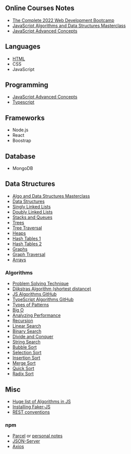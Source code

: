 ## Online Courses Notes
- [The Complete 2022 Web Development Bootcamp](https://www.udemy.com/course/the-complete-web-development-bootcamp/)
- [JavaScript Algorithms and Data Structures Masterclass](https://www.udemy.com/course/js-algorithms-and-data-structures-masterclass/learn/lecture/11382102?start=1#notes)
- [JavaScript Advanced Concepts](https://github.com/Cwarcup/notes/blob/b9050fa0b0e0c58d873db958083a637ec2e80d1a/root/JS/javascript-advanced-concepts)

## Languages
- [HTML](palceholder)
- CSS
- JavaScript

## Programming
- [JavaScript Advanced Concepts](https://github.com/Cwarcup/code-notes/blob/4f2efbacbbcdc5647096099caeeb5fd5d596ed97/javascript-advanced-concepts)
- [Typescript ](https://github.com/Cwarcup/notes/tree/main/root/typescript)

## Frameworks
- Node.js
- React
- Boostrap

## Database
- MongoDB
  
## Data Structures
- [Algo and Data Structures Masterclass](https://github.com/Cwarcup/code-notes/blob/0d3d0c157ddb1d075469516325cf3340e81066a1/Algo-Data-Structures-Masterclass)
- [Data Structures](https://github.com/Cwarcup/code-notes/blob/4476d44e7d32c886c9168b97e876e71123fe1d74/Data-Structures) 
- [Singly Linked Lists](https://github.com/Cwarcup/notes/blob/7acc138be1e93232fb8a040125d41163be14d6c4/root/Data-Structures/2-singly-linked-lists.md#L1)
- [Doubly Linked Lists](https://github.com/Cwarcup/notes/blob/7acc138be1e93232fb8a040125d41163be14d6c4/root/Data-Structures/3-doubly-linked-lists.md)
- [Stacks and Queues](https://github.com/Cwarcup/notes/blob/7acc138be1e93232fb8a040125d41163be14d6c4/root/Data-Structures/4-stacks-queues.md)
- [Trees](https://github.com/Cwarcup/notes/blob/7acc138be1e93232fb8a040125d41163be14d6c4/root/Data-Structures/5-Trees.md)
- [Tree Traversal](https://github.com/Cwarcup/notes/blob/7acc138be1e93232fb8a040125d41163be14d6c4/root/Data-Structures/6-tree-traversal.md)
- [Heaps](https://github.com/Cwarcup/notes/blob/7acc138be1e93232fb8a040125d41163be14d6c4/root/Data-Structures/7-heaps.md)
- [Hash Tables 1](https://github.com/Cwarcup/notes/blob/7acc138be1e93232fb8a040125d41163be14d6c4/root/Data-Structures/8-hash-tables.md)
- [Hash Tables 2](https://github.com/Cwarcup/notes/blob/7acc138be1e93232fb8a040125d41163be14d6c4/root/Data-Structures/hash-tables.md)
- [Graphs](https://github.com/Cwarcup/notes/blob/7acc138be1e93232fb8a040125d41163be14d6c4/root/Data-Structures/9-graphs.md)
- [Graph Traversal](https://github.com/Cwarcup/notes/blob/7acc138be1e93232fb8a040125d41163be14d6c4/root/Data-Structures/10-graph-traversal.md)
- [Arrays](https://github.com/Cwarcup/notes/blob/7acc138be1e93232fb8a040125d41163be14d6c4/root/Data-Structures/arrays.md)


### Algorithms
- [Problem Solving Technique](https://github.com/Cwarcup/notes/blob/main/root/Algorithms-Masterclass/3-Problem-Solving.md)
- [Dijkstras Algorithm (shortest distance)](https://github.com/Cwarcup/code-notes/blob/4f2efbacbbcdc5647096099caeeb5fd5d596ed97/javascript-advanced-concepts)
- [JS Algorithms GitHub](https://github.com/trekhleb/javascript-algorithms)
- [TypeScript Algorithms GitHub](https://github.com/sb-js/typescript-algorithms)
- [Types of Patterns](https://github.com/Cwarcup/notes/blob/b9050fa0b0e0c58d873db958083a637ec2e80d1a/root/Algorithms-Masterclass/4-Problem-Solving-Patterns.md#L1)
- [Big O](https://github.com/Cwarcup/notes/blob/b9050fa0b0e0c58d873db958083a637ec2e80d1a/root/Algorithms-Masterclass/1-BigO.md)
- [Analyzing Performance](https://github.com/Cwarcup/notes/blob/064366b7fbd796d35bbe140b94810fd1cb796e4a/root/Algorithms-Masterclass/2-Analyzing-Performance-Arrays-Objects.md)
- [Recursion](https://github.com/Cwarcup/notes/blob/b9050fa0b0e0c58d873db958083a637ec2e80d1a/root/Algorithms-Masterclass/4-Problem-Solving-Patterns.md)
- [Linear Search](https://github.com/Cwarcup/notes/blob/main/root/Algorithms-Masterclass/6-searching-algo.md#linear-search)
- [Binary Search](https://github.com/Cwarcup/notes/blob/main/root/Algorithms-Masterclass/6-searching-algo.md#binary-search)
- [Divide and Conquer](https://github.com/Cwarcup/notes/blob/main/root/Algorithms-Masterclass/6-searching-algo.md#binary-search)
- [String Search](https://github.com/Cwarcup/notes/blob/main/root/Algorithms-Masterclass/6-searching-algo.md#binary-search-pseudocode)
- [Bubble Sort](https://github.com/Cwarcup/notes/blob/main/root/Algorithms-Masterclass/7-sorting-algorithms-bubble.md#bubble-sort)
- [Selection Sort](https://github.com/Cwarcup/notes/blob/main/root/Algorithms-Masterclass/8-Selection-Sort.md#selection-sort)
- [Insertion Sort](https://github.com/Cwarcup/notes/blob/main/root/Algorithms-Masterclass/9-insertion-sort.md#insertion-sort)
- [Merge Sort](https://github.com/Cwarcup/notes/blob/main/root/Algorithms-Masterclass/11-Merge-Sort.md#merge-sort)
- [Quick Sort](https://github.com/Cwarcup/notes/blob/main/root/Algorithms-Masterclass/12-quick-sort.md#quick-sort)
- [Radix Sort](https://github.com/Cwarcup/notes/blob/main/root/Algorithms-Masterclass/13-Radix-sort.md#radix-sort)

## Misc
- [Huge list of Algorithms in JS](https://github.com/trekhleb/javascript-algorithms)
- [Installing Faker-JS](https://github.com/Cwarcup/notes/blob/main/root/typescript/design-pattern/design-pattern.md#design-pattern)
- [REST conventions](https://github.com/Cwarcup/web-framework-typescript-app/blob/main/web-framework-app.md#rest-conventions)

### npm 
- [Parcel](https://parceljs.org/docs/) or [personal notes](https://github.com/Cwarcup/web-framework-typescript-app/blob/main/web-framework-app.md#web-framework-notes)
- [JSON-Server](https://github.com/Cwarcup/web-framework-typescript-app/blob/main/web-framework-app.md#adding-json-server)
- [Axios](https://axios-http.com/docs/intro)